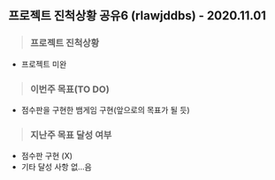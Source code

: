 ## 프로젝트 진척상황 공유6 (rlawjddbs) - 2020.11.01

> ### 프로젝트 진척상황
- 프로젝트 미완

> ### 이번주 목표(TO DO)
- 점수판을 구현한 뱀게임 구현(앞으로의 목표가 될 듯)

> ### 지난주 목표 달성 여부
- 점수판 구현 (X)
- 기타 달성 사항 없...음
